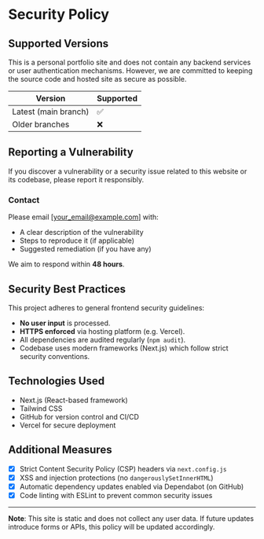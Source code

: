 # Security Policy

## Supported Versions

This is a personal portfolio site and does not contain any backend services or user authentication mechanisms. However, we are committed to keeping the source code and hosted site as secure as possible.

| Version     | Supported          |
|-------------|--------------------|
| Latest (main branch) | ✅ |
| Older branches        | ❌ |

## Reporting a Vulnerability

If you discover a vulnerability or a security issue related to this website or its codebase, please report it responsibly.

### Contact

Please email [your_email@example.com] with:

- A clear description of the vulnerability
- Steps to reproduce it (if applicable)
- Suggested remediation (if you have any)

We aim to respond within **48 hours**.

## Security Best Practices

This project adheres to general frontend security guidelines:

- **No user input** is processed.
- **HTTPS enforced** via hosting platform (e.g. Vercel).
- All dependencies are audited regularly (`npm audit`).
- Codebase uses modern frameworks (Next.js) which follow strict security conventions.

## Technologies Used

- Next.js (React-based framework)
- Tailwind CSS
- GitHub for version control and CI/CD
- Vercel for secure deployment

## Additional Measures

- [x] Strict Content Security Policy (CSP) headers via `next.config.js`
- [x] XSS and injection protections (no `dangerouslySetInnerHTML`)
- [x] Automatic dependency updates enabled via Dependabot (on GitHub)
- [x] Code linting with ESLint to prevent common security issues

---

**Note**: This site is static and does not collect any user data. If future updates introduce forms or APIs, this policy will be updated accordingly.
